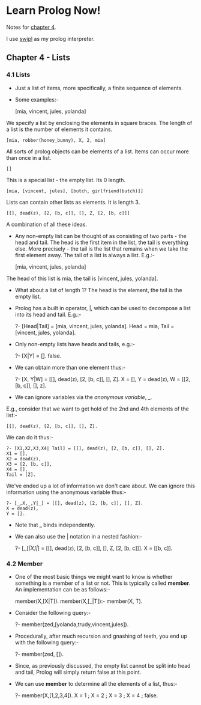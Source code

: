 <link href="http://kevinburke.bitbucket.org/markdowncss/markdown.css" rel="stylesheet"></link>

Learn Prolog Now!
=================

Notes for [chapter 4](http://www.learnprolognow.org/lpnpage.php?pagetype=html&pageid=lpn-htmlch4).

I use [swipl](http://www.swi-prolog.org/) as my prolog interpreter.

Chapter 4 - Lists
-----------------

### 4.1 Lists ###

* Just a list of items, more specifically, a finite sequence of elements.

* Some examples:-

    [mia, vincent, jules, yolanda]

We specify a list by enclosing the elements in square braces. The length of a list is the
number of elements it contains.

    [mia, robber(honey_bunny), X, 2, mia]

All sorts of prolog objects can be elements of a list. Items can occur more than once in a list.

    []

This is a special list - the empty list. Its 0 length.

    [mia, [vincent, jules], [butch, girlfriend(butch)]]

Lists can contain other lists as elements. It is length 3.

    [[], dead(z), [2, [b, c]], [], Z, [2, [b, c]]]

A combination of all these ideas.

* Any non-empty list can be thought of as consisting of two parts - the head and tail. The head
  is the first item in the list, the tail is everything else. More precisely - the tail is the
  list that remains when we take the first element away. The tail of a list is always a
  list. E.g.:-

    [mia, vincent, jules, yolanda]

The head of this list is mia, the tail is [vincent, jules, yolanda].

* What about a list of length 1? The head is the element, the tail is the empty list.

* Prolog has a built in operator, |, which can be used to decompose a list into its head and
  tail. E.g.:-

    ?- [Head|Tail] = [mia, vincent, jules, yolanda].
    Head = mia,
    Tail = [vincent, jules, yolanda].

* Only non-empty lists have heads and tails, e.g.:-

    ?- [X|Y] = [].
    false.

* We can obtain more than one element thus:-

    ?- [X, Y|W] = [[], dead(z), [2, [b, c]], [], Z].
    X = [],
    Y = dead(z),
    W = [[2, [b, c]], [], z].

* We can ignore variables via the *anonymous variable*, _.

E.g., consider that we want to get hold of the 2nd and 4th elements of the list:-

    [[], dead(z), [2, [b, c]], [], Z].

We can do it thus:-

    ?- [X1,X2,X3,X4| Tail] = [[], dead(z), [2, [b, c]], [], Z].
    X1 = [],
    X2 = dead(z),
    X3 = [2, [b, c]],
    X4 = [],
    Tail = [Z].

We've ended up a lot of information we don't care about. We can ignore this information using
the anonymous variable thus:-

    ?- [_,X,_,Y|_] = [[], dead(z), [2, [b, c]], [], Z].
    X = dead(z),
    Y = [].

* Note that _ binds independently.

* We can also use the | notation in a nested fashion:-

    ?- [_,_,[_|X]|_] = [[], dead(z), [2, [b, c]], [], Z, [2, [b, c]]].
    X = [[b, c]].

### 4.2 Member ###

* One of the most basic things we might want to know is whether something is a member of a list
  or not. This is typically called __member__. An implementation can be as follows:-

    member(X,[X|T]).
    member(X,[_|T]):- member(X, T).

* Consider the following query:-

    ?- member(zed,[yolanda,trudy,vincent,jules]).

* Procedurally, after much recursion and gnashing of teeth, you end up with the following
  query:-

    ?- member(zed, []).

* Since, as previously discussed, the empty list cannot be split into head and tail, Prolog
  will simply return false at this point.

* We can use __member__ to determine all the elements of a list, thus:-

    ?- member(X,[1,2,3,4]).
    X = 1 ;
    X = 2 ;
    X = 3 ;
    X = 4 ;
    false.

